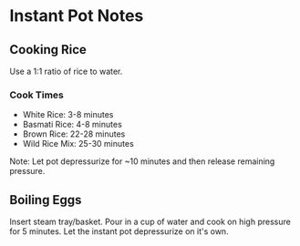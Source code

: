 # Instant Pot Notes

## Cooking Rice
Use a 1:1 ratio of rice to water.

### Cook Times
- White Rice: 3-8 minutes
- Basmati Rice: 4-8 minutes
- Brown Rice: 22-28 minutes
- Wild Rice Mix: 25-30 minutes

Note: Let pot depressurize for ~10 minutes and then release remaining pressure.

## Boiling Eggs
Insert steam tray/basket. Pour in a cup of water and cook on high pressure for 5 minutes. Let the instant pot depressurize on it's own.
